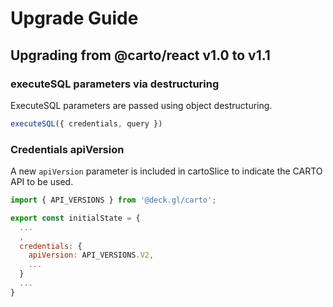 # Upgrade Guide

## Upgrading from @carto/react v1.0 to v1.1

### executeSQL parameters via destructuring 

ExecuteSQL parameters are passed using object destructuring.

```javascript
executeSQL({ credentials, query })
```

### Credentials apiVersion

A new `apiVersion` parameter is included in cartoSlice to indicate the CARTO API to be used.

```javascript
import { API_VERSIONS } from '@deck.gl/carto';

export const initialState = {
  ...
  ,
  credentials: {
    apiVersion: API_VERSIONS.V2,
    ...
  }
  ...
}
```
